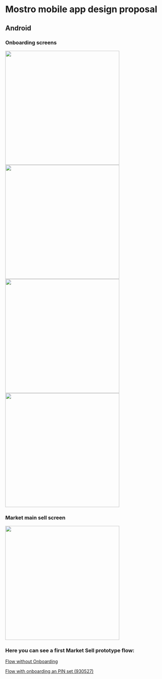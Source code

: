 # Mostro mobile app design proposal

## Android

### Onboarding screens

<img src="android/screenshots/Onboarding1.png" width="360">

<img src="android/screenshots/Onboarding2.png" width="360">

<img src="android/screenshots/Onboarding3.png" width="360">

<img src="android/screenshots/Onboarding4.png" width="360">


### Market main sell screen

<img src="android/screenshots/MarketMainSell.png" width="360">

### Here you can see a first Market Sell prototype flow:

[Flow without Onboarding](https://www.figma.com/proto/KEMkxJIirtViHKG4opCXLz/Dark-Mostro?page-id=0%3A1&type=design&node-id=56-2771&viewport=-267%2C732%2C0.28&t=6MRG9YkA1kU9IT4W-1&scaling=scale-down&starting-point-node-id=56%3A2771&show-proto-sidebar=1&mode=design)

[Flow with onboarding an PIN set (930527)](https://www.figma.com/proto/KEMkxJIirtViHKG4opCXLz/Dark-Mostro?page-id=0%3A1&type=design&node-id=1-2&viewport=-1648%2C768%2C0.41&t=bF1FvUnT4ZIRiQTS-1&scaling=scale-down&starting-point-node-id=1%3A2&show-proto-sidebar=1&mode=design)

